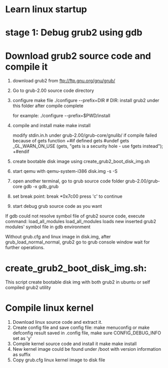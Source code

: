 # Learn linux startup

# stage 1: Debug grub2 using gdb

# Download grub2 source code and compile it
1. download grub2 from ftp://ftp.gnu.org/gnu/grub/
2. Go to grub-2.00 source code directory
2. configure make file
    ./configure --prefix=DIR    # DIR: install grub2 under this folder after compile complete

    for example: 
    ./configure --prefix=$PWD/install
3. compile and install
    make
    make install
    
    modify stdin.in.h under grub-2.00/grub-core/gnulib/ if compile failed because of gets function
      +#if defined gets
       #undef gets
       _GL_WARN_ON_USE (gets, "gets is a security hole - use fgets instead");
      +#endif
4. create bootable disk image using create_grub2_boot_disk_img.sh
5. start qemu with qemu-system-i386 disk.img -s -S
6. open another terminal, go to grub source code folder grub-2.00/grub-core
   gdb -x gdb_grub
7. set break point:
       break *0x7c00
       press 'c' to continue
8. start debug grub source code as you want

If gdb could not resolve symbol file of grub2 source code, execute command: load_all_modules
load_all_modules loads new inserted grub2 modules' symbol file in gdb environment

Without grub.cfg and linux image in disk.img, after grub_load_normal_normal, grub2 go to grub console window wait for further operations.



# create_grub2_boot_disk_img.sh:
This script create bootable disk img with both grub2 in ubuntu or self compiled grub2 utility


# Compile linux kernel
1. Download linux source code and extract it.
2. Create config file and save config file:
	make menuconfig
	or make defconfig
   result saved in .config file, make sure CONFIG_DEBUG_INFO set as 'y'
3. Compile kernel source code and install it
	make
	make install
4. New kernel image could be found under /boot with version information as suffix
5. Copy grub.cfg linux kernel image to disk file
